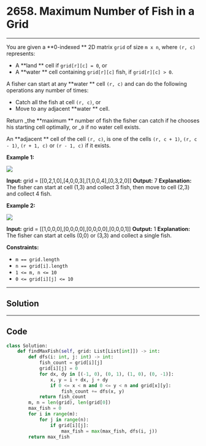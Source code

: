 # 2658. Maximum Number of Fish in a Grid

---

You are given a **0-indexed ** 2D matrix `grid` of size `m x n`, where `(r, c)` represents:

  * A **land ** cell if `grid[r][c] = 0`, or
  * A **water ** cell containing `grid[r][c]` fish, if `grid[r][c] > 0`.



A fisher can start at any **water ** cell `(r, c)` and can do the following operations any number of times:

  * Catch all the fish at cell `(r, c)`, or
  * Move to any adjacent **water ** cell.



Return _the **maximum ** number of fish the fisher can catch if he chooses his starting cell optimally, or _`0` if no water cell exists.

An **adjacent ** cell of the cell `(r, c)`, is one of the cells `(r, c + 1)`, `(r, c - 1)`, `(r + 1, c)` or `(r - 1, c)` if it exists.

 

**Example 1:**

![](https://assets.leetcode.com/uploads/2023/03/29/example.png)


**Input:** grid = [[0,2,1,0],[4,0,0,3],[1,0,0,4],[0,3,2,0]]
**Output:** 7
**Explanation:** The fisher can start at cell (1,3) and collect 3 fish, then move to cell (2,3) and collect 4 fish.


**Example 2:**

![](https://assets.leetcode.com/uploads/2023/03/29/example2.png)


**Input:** grid = [[1,0,0,0],[0,0,0,0],[0,0,0,0],[0,0,0,1]]
**Output:** 1
**Explanation:** The fisher can start at cells (0,0) or (3,3) and collect a single fish. 


 

**Constraints:**

  * `m == grid.length`
  * `n == grid[i].length`
  * `1 <= m, n <= 10`
  * `0 <= grid[i][j] <= 10`

---

## Solution



---

## Code
```python
class Solution:
    def findMaxFish(self, grid: List[List[int]]) -> int:
        def dfs(i: int, j: int) -> int:
            fish_count = grid[i][j]
            grid[i][j] = 0
            for dx, dy in [(-1, 0), (0, 1), (1, 0), (0, -1)]:
                x, y = i + dx, j + dy
                if 0 <= x < m and 0 <= y < n and grid[x][y]:
                    fish_count += dfs(x, y)
            return fish_count
        m, n = len(grid), len(grid[0])
        max_fish = 0
        for i in range(m):
            for j in range(n):
                if grid[i][j]:
                    max_fish = max(max_fish, dfs(i, j))
        return max_fish 
```